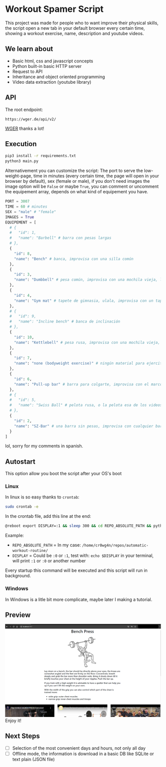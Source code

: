 # Workout Spamer Script

This project was made for people who to want improve their physical skills, the script open a new tab in your default browser every certain time, showing a workout 
exercise, name, description and youtube videos.

## We learn about

* Basic html, css and javascript concepts
* Python built-in basic HTTP server
* Request to API
* Inheritance and object oriented programming
* Video data extraction (youtube library)

## API 

The root endpoint:
```
https://wger.de/api/v2/
```
[WGER](https://wger.de/es/software/features) thanks a lot!

## Execution

```bash
pip3 install -r requirements.txt
python3 main.py
```

Alternativement you can customize the script: The port to serve the low-weight-page, time in minutes (every certain time, the page will open in your browser by default), sex (female or male), if you don't need images the image option will be `False` or maybe `True`, you can comment or uncomment the equipement array, depends on what kind of equipement you have.

```python
PORT = 3007
TIME = 60 # minutes
SEX = "male" # "female"
IMAGES = True
EQUIPEMENT = [
  # {
  #   "id": 1,
  #   "name": "Barbell" # barra con pesas largas
  # },
  {
    "id": 8,
    "name": "Bench" # banca, improvisa con una silla común
  },
  {
    "id": 3,
    "name": "Dumbbell" # pesa común, improvisa con una mochila vieja, llenala de libros y cosas pesadas, alternativamente siempre hay una silla mejor si es de metal
  },
  {
    "id": 4,
    "name": "Gym mat" # tapete de gimnasia, ulala, improvisa con un tapete común :P
  },
  # {
  #   "id": 9,
  #   "name": "Incline bench" # banca de inclinación
  # },
  {
    "id": 10,
    "name": "Kettlebell" # pesa rusa, improvisa con una mochila vieja, llenala de libros y cosas pesadas
  },
  {
    "id": 7,
    "name": "none (bodyweight exercise)" # ningún material para ejercitarte, calistenia
  },
  {
    "id": 6,
    "name": "Pull-up bar" # barra para colgarte, improvisa con el marco de tu puerta 
  },
  # {
  #   "id": 5,
  #   "name": "Swiss Ball" # pelota rusa, o la pelota esa de los videos en los que dos sujetos colisionan
  # },
  {
    "id": 2,
    "name": "SZ-Bar" # una barra sin pesas, improvisa con cualquier barra
  }
]
```
lol, sorry for my comments in spanish.

## Autostart

This option allow you boot the script after your OS's boot

### Linux

In linux is so easy thanks to `crontab`:

```bash
sudo crontab -e
```

In the crontab file, add this line at the end:

```bash
@reboot export DISPLAY=:1 && sleep 300 && cd REPO_ABSOLUTE_PATH && python3 main.py &
```

Example: 

* `REPO_ABSOLUTE_PATH` = In my case: `/home/cr0wg4n/repos/automatic-workout-routine/`
* `DISPLAY` = Could be `:0` or `:1`, test with: `echo $DISPLAY` in your terminal, will print `:1` or `:0` or another number


Every startup this command will be executed and this script will run in background.

### Windows

In Windows is a litle bit more complicate, maybe later I making a tutorial.


## Preview

<img alt="Demo " src="https://raw.githubusercontent.com/cr0wg4n/automatic-workout-routine/master/assets/preview.PNG"/>
<br>
Enjoy it!

## Next Steps 

- [ ] Selection of the most convenient days and hours, not only all day
- [ ] Offline mode, the information is download in a basic DB like SQLite or text plain (JSON file)
